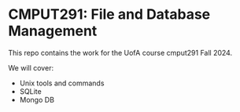# CMPUT291: File and Database Management

This repo contains the work for the UofA course cmput291 Fall 2024.

We will cover:
* Unix tools and commands
* SQLite
* Mongo DB